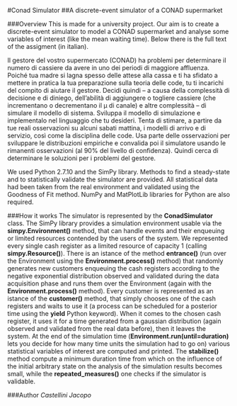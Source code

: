 #Conad Simulator
##A discrete-event simulator of a CONAD supermarket

###Overview
This is made for a university project. Our aim is to create a discrete-event simulator to model a CONAD supermarket and analyse some variables of interest (like the mean waiting time). Below there is the full text of the assigment (in italian).

Il gestore del vostro supermercato (CONAD) ha problemi per determinare il numero di cassiere da avere in uno dei periodi di maggiore affluenza.
Poiché tua madre si lagna spesso delle attese alla cassa e ti ha sfidato a mettere in pratica la tua preparazione sulla teoria delle code, tu ti incarichi del compito di aiutare il gestore.
Decidi quindi – a causa della complessità di decisione e di diniego, dell’abilità di aggiungere o togliere cassiere  (che incrementano o decrementano il μ di canale) e altre complessità – di simulare il modello di sistema.
Sviluppa il modello di simulazione e implementalo nel linguaggio che tu desideri.
Tenta di stimare, a partire da tue reali osservazioni su alcuni sabati mattina, i modelli di arrivo e di servizio, così come la disciplina delle code.
Usa parte delle osservazioni per sviluppare le distribuzioni empiriche e convalida poi il simulatore usando le rimanenti osservazioni (al 90% del livello di confidenza). 
Quindi cerca di determinare le soluzioni per i problemi del gestore.

We used Python 2.7.10 and the SimPy library. Methods to find a steady-state and to statistically validate the simulator are provided. All statistical data had been taken from the real environment and validated using the Goodness of Fit method. NumPy and MatPlotLib libraries for Python are also required.

###How it works
The simulator is represented by the **ConadSimulator** class. The SimPy library provides a simulation environment usable via the **simpy.Environment()** method, that can handle events and their enqueuing or limited resources contended by the users of the system. We represented every single cash register as a limited resource of capacity 1 (calling **simpy.Resource()**). There is an istance of the method **entrance()** (run over the Environment using the **Environment.process()** method) that randomly generates new customers enqueuing the cash registers according to the negative exponential distribution observed and validated during the data acquisition phase and runs them over the Environment (again with the **Environment.process()** method). Every customer is represented as an istance of the **customer()** method, that simply chooses one of the cash registers and waits to use it (a process can be scheduled for a posterior time using the **yield** Python keyword). When it comes to the chosen cash register, it uses it for a time generated from a gaussian distribution (again observed and validated from the real data before), then it leaves the system. At the end of the simulation time (**Environment.run(until=duration)** lets you decide for how many time units the simulation had to go on) various statistical variables of interest are computed and printed. The **stabilize()** method compute a minimum duration time from which on the influence of the initial arbitrary state on the analysis of the simulation results becomes small, while the **repeated_measures()** one checks if the simulator is validable.

###Author
*Castellini Jacopo*
